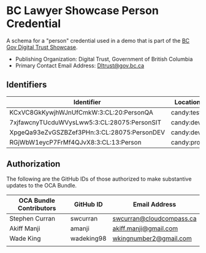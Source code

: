 # BC Lawyer Showcase Person Credential

A schema for a "person" credential used in a demo that is part of the [BC Gov Digital Trust Showcase](https://digital.gov.bc.ca/digital-trust/showcase/).

- Publishing Organization: Digital Trust, Government of British Columbia
- Primary Contact Email Address: DItrust@gov.bc.ca

## Identifiers

| Identifier                          | Location  | URL                                                   |
| ----------------------------------- | --------- | ----------------------------------------------------- |
| KCxVC8GkKywjhWJnUfCmkW:3:CL:20:PersonQA | candy:test | https://candyscan.idlab.org/tx/CANDY_TEST/domain/51 |
| 7xjfawcnyTUcduWVysLww5:3:CL:28075:PersonSIT | candy:dev | https://candyscan.idlab.org/tx/CANDY_DEV/domain/31530 |
| XpgeQa93eZvGSZBZef3PHn:3:CL:28075:PersonDEV | candy:dev | https://candyscan.idlab.org/tx/CANDY_DEV/domain/31602 |
| RGjWbW1eycP7FrMf4QJvX8:3:CL:13:Person | candy:prod | https://candyscan.idlab.org/tx/CANDY_PROD/domain/14 |

## Authorization

The following are the GitHub IDs of those authorized to make substantive updates to the OCA Bundle.

| OCA Bundle Contributors | GitHub ID  | Email Address            |
| ----------------------- | ---------- | ------------------------ |
| Stephen Curran          | swcurran   | swcurran@cloudcompass.ca |
| Akiff Manji             | amanji     | akiff.manji@gmail.com    |
| Wade King               | wadeking98 | wkingnumber2@gmail.com   |
|                         |            |                          |
